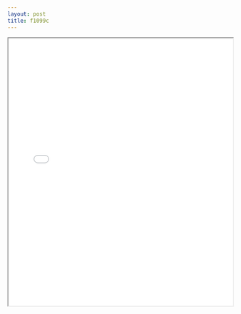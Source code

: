 ```yaml
---
layout: post
title: f1099c
---
```


<div class="pdf-container">
<iframe src="/assets/pdfs/f1099c.pdf" height="600" width="100%" allowFullScreen="true"></iframe>
</div>

